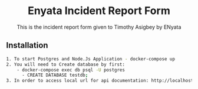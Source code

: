 <div align="center">
<h1>Enyata Incident Report Form</h1>
  <p>This is the incident report form given to Timothy Asigbey by ENyata</p>
</div>

## Installation

```sh
1. To start Postgres and Node.Js Application - docker-compose up
2. You will need to Create database by first:
    - docker-compose exec db psql -U postgres
      - CREATE DATABASE testdb;
3. In order to access local url for api documentation: http://localhost:8081/api-docs
```
